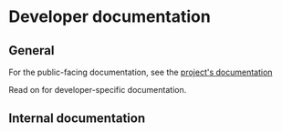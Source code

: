 <!--
SPDX-FileCopyrightText: © 2024 nosludge <https://github.com/nosludge>
SPDX-FileContributor: szymonmaszke <github@maszke.co>

SPDX-License-Identifier: Apache-2.0
-->

# Developer documentation

## General

For the public-facing documentation, see the
[project's documentation](https://{{cookiecutter.repository_owner}}/github.io/{{cookiecutter.repository}})

Read on for developer-specific documentation.

## Internal documentation

<!-- Add description of your project for developers here. -->
